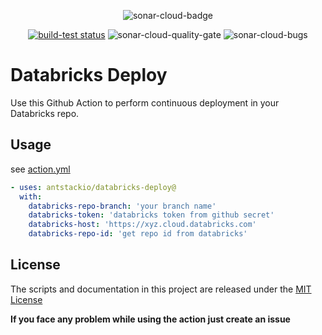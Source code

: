 <p>
  <p align="center">
    <a><img alt="sonar-cloud-badge" src="https://sonarcloud.io/images/project_badges/sonarcloud-white.svg">
    </a>
  </p>

  <p align="center">
    <a href="https://github.com/antstackio/databricks-deploy/actions"><img alt="build-test status" src="https://github.com/antstackio/databricks-deploy/workflows/build-test/badge.svg"></a>
    <a ><img alt="sonar-cloud-quality-gate" src="https://sonarcloud.io/api/project_badges/measure?project=antstackio_databricks-deploy&metric=alert_status&token=0ca5f6aa6e0b2b05baa97c48bdd45b9ad94b5062"></a>
    <a ><img alt="sonar-cloud-bugs" src="https://sonarcloud.io/api/project_badges/measure?project=antstackio_databricks-deploy&metric=bugs&token=0ca5f6aa6e0b2b05baa97c48bdd45b9ad94b5062"></a>
  </p>
</p>

# Databricks Deploy

Use this Github Action to perform continuous deployment in your Databricks repo.

## Usage

see [action.yml](action.yml)

<!-- start usage -->
```yaml
- uses: antstackio/databricks-deploy@
  with:
    databricks-repo-branch: 'your branch name'
    databricks-token: 'databricks token from github secret'
    databricks-host: 'https://xyz.cloud.databricks.com'
    databricks-repo-id: 'get repo id from databricks'
```
<!-- end usage -->
## License
The scripts and documentation in this project are released under the [MIT License](LICENSE)

**If you face any problem while using the action just create an issue**